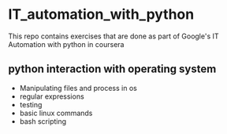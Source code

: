 # IT_automation_with_python
This repo contains exercises that are done as part of Google's IT Automation with python in coursera

## python interaction with operating system
 - Manipulating files and process in os
 - regular expressions
 - testing
 - basic linux commands
 - bash scripting
